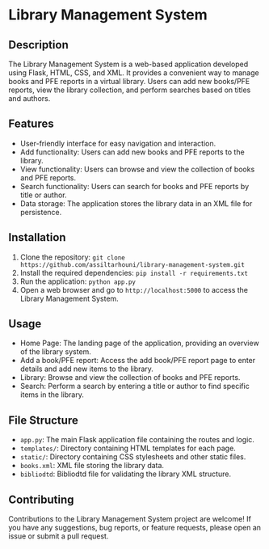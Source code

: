 # Library Management System

## Description
The Library Management System is a web-based application developed using Flask, HTML, CSS, and XML. It provides a convenient way to manage books and PFE reports in a virtual library. Users can add new books/PFE reports, view the library collection, and perform searches based on titles and authors.

## Features
- User-friendly interface for easy navigation and interaction.
- Add functionality: Users can add new books and PFE reports to the library.
- View functionality: Users can browse and view the collection of books and PFE reports.
- Search functionality: Users can search for books and PFE reports by title or author.
- Data storage: The application stores the library data in an XML file for persistence.

## Installation
1. Clone the repository: `git clone https://github.com/assiltarhouni/library-management-system.git`
2. Install the required dependencies: `pip install -r requirements.txt`
3. Run the application: `python app.py`
4. Open a web browser and go to `http://localhost:5000` to access the Library Management System.

## Usage
- Home Page: The landing page of the application, providing an overview of the library system.
- Add a book/PFE report: Access the add book/PFE report page to enter details and add new items to the library.
- Library: Browse and view the collection of books and PFE reports.
- Search: Perform a search by entering a title or author to find specific items in the library.

## File Structure
- `app.py`: The main Flask application file containing the routes and logic.
- `templates/`: Directory containing HTML templates for each page.
- `static/`: Directory containing CSS stylesheets and other static files.
- `books.xml`: XML file storing the library data.
- `bibliodtd`: Bibliodtd file for validating the library XML structure.

## Contributing
Contributions to the Library Management System project are welcome! If you have any suggestions, bug reports, or feature requests, please open an issue or submit a pull request.
